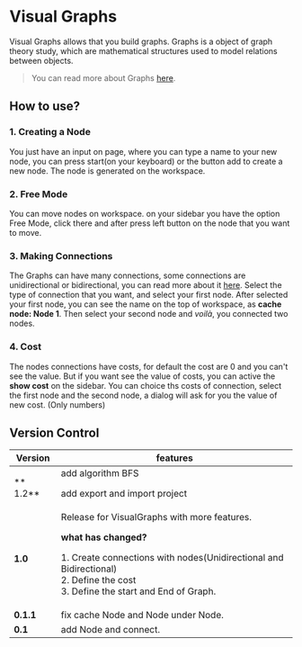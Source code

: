 # Visual Graphs
 Visual Graphs allows that you build graphs. Graphs is a object of graph theory study, which are mathematical structures used to model relations between objects.

> You can read more about Graphs [here](https://en.wikipedia.org/wiki/Graph_theory).
 
 
 ## How to use?
### **1. Creating a Node**
  You just have an input on page, where you can type a name to your new node, you can press start(on your keyboard) or the button add to create a new node. The node is generated on the workspace.
 
### **2. Free Mode**
  You can move nodes on workspace. on your sidebar you have the option Free Mode, click there and after press left button on the node that you want to move.

### **3. Making Connections**
 The Graphs can have many connections, some connections are unidirectional or bidirectional, you can read more about it [here](https://en.wikipedia.org/wiki/Graph_theory). Select the type of connection that you want, and select your first node. After selected your first node, you can see the name on the top of workspace, as **cache node: Node 1**. Then select your second node and *voilà*, you connected two nodes.

### **4. Cost**
The nodes connections have costs, for default the cost are 0 and you can\'t see the value. But if you want see the value of costs, you can active the **show cost** on the sidebar. You can choice ths costs of connection, select the first node and the second node, a dialog will ask for you the value of new cost. (Only numbers)


## Version Control

Version | features
--------|---------
** 1.2**    | add algorithm BFS <p> add export and import project<p>
 **1.0**    | Release for VisualGraphs with more features. <p><p> **what has changed?** <p> 1. Create connections with nodes(Unidirectional and Bidirectional) <br> 2. Define the cost <br> 3. Define the start and End of Graph.
**0.1.1**   | fix cache Node and Node under Node.
 **0.1**    | add Node and connect.